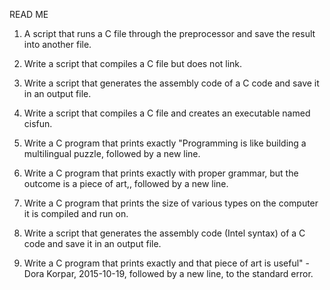 READ ME

1.	A script that runs a C file through the preprocessor and save the result into another file.

2.	Write a script that compiles a C file but does not link.

3.	Write a script that generates the assembly code of a C code and save it in an output file.

4.	Write a script that compiles a C file and creates an executable named cisfun.

5.	Write a C program that prints exactly "Programming is like building a multilingual puzzle, followed by a new line.

6.	Write a C program that prints exactly with proper grammar, but the outcome is a piece of art,, followed by a new line.

7.	Write a C program that prints the size of various types on the computer it is compiled and run on.

8.	Write a script that generates the assembly code (Intel syntax) of a C code and save it in an output file.

9.	Write a C program that prints exactly and that piece of art is useful" - Dora Korpar, 2015-10-19, followed by a new line, to the standard error.



